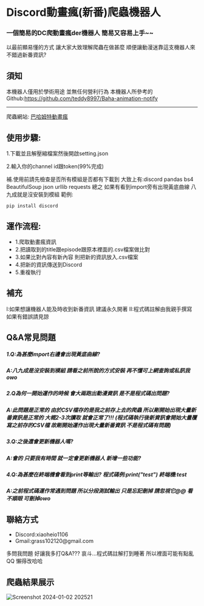 # Discord動畫瘋(新番)爬蟲機器人
### 一個簡易的DC爬動畫瘋der機器人 簡易又容易上手~~
以最前顯易懂的方式 讓大家大致理解爬蟲在做甚麼 順便讓動漫迷靠這支機器人來不錯過新番資訊?
## 須知
本機器人僅用於學術用途 並無任何營利行為
本機器人所參考的Github:https://github.com/teddy8997/Baha-animation-notify  

---
爬蟲網站: [巴哈姆特動畫瘋](https://ani.gamer.com.tw/)
## 使用步驟:                                    
  1.下載並且解壓縮檔案然後開啟setting.json

  2.輸入你的channel id跟token(99%完成)
  
  補.使用前請先檢查是否所有模組是否都有下載到 大致上有:discord pandas bs4 BeautifulSoup json urllib requests 總之 如果有看到import旁有出現黃底曲線 八九成就是沒安裝到模組 
  範例:
  ```
  pip install discord
  ``` 

## 運作流程:
   <ul>                                        
        <li>1.爬取動畫瘋資訊</li>
        <li>2.把讀取到的title跟episode跟原本裡面的.csv檔案做比對</li>
        <li>3.如果比對內容有新內容 則把新的資訊放入.csv檔案</li>
        <li>4.把新的資訊傳送到Discord</li>
        <li>5.重複執行</li>
      </ul>

## 補充
I:如果想讓機器人能及時收到新番資訊 建議永久開著
II:程式碼註解由我親手撰寫 如果有錯誤請見諒

## Q&A常見問題
<h5>1.Q:為甚麼import右邊會出現黃底曲線?</h5>
<h5>A:八九成是沒安裝到模組 請看之前所說的方式安裝 再不懂可上網查詢或私訊我owo</h5>

<h5>2.Q為何一開始運作的時候 會大兩跑出動漫資訊 是不是程式碼出問題?</h5>  
<h5>A:此問題是正常的 由於CSV檔存的是我之前存上去的爬蟲 所以剛開始出現大量新番資訊是正常的 大概2-3次讀取 就會正常了!!! (程式碼執行後新資訊會開始大量覆寫之前存的CSV檔 故剛開始運作出現大量新番資訊 不是程式碼有問題)</h5>

<h5>3.Q:之後還會更新機器人嗎?</h5>
<h5>A:會的 只要我有時間 就一定會更新機器人 新增一些功能?</h5>

<h5>4.Q:為甚麼在終端機會看到print等輸出? 程式碼例:print("test") 終端機:test</h5>
<h5>A:之前程式碼運作常遇到問題 所以分段測試輸出 只是忘記刪掉 請忽視它@@ 看不順眼 可刪掉owo</h5>

## 聯絡方式
<ul>
  <li>Discord:xiaoheio1106</li>
  <li>Gmail:grass102120@gmail.com</li>
</ul>
多問我問題 好讓我多打Q&A??? 哀斗...程式碼註解打到睡著 所以裡面可能有點亂QQ 懶得改哈哈

## 爬蟲結果展示
![Screenshot 2024-01-02 202521](https://github.com/LittleBlack0001/Discord_baha_new_episode_bot/assets/87685533/365df7bc-0d14-445f-b56a-9308d2649648)


